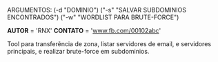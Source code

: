 ARGUMENTOS: (-d "DOMINIO") ("-s" "SALVAR SUBDOMINIOS ENCONTRADOS") ("-w" "WORDLIST PARA BRUTE-FORCE")

__AUTOR__ = 'RNX'
__CONTATO__ = 'www.fb.com/00102abc'

Tool para transferẽncia de zona, listar servidores de email, e servidores principais, e realizar brute-force em subdominios.
